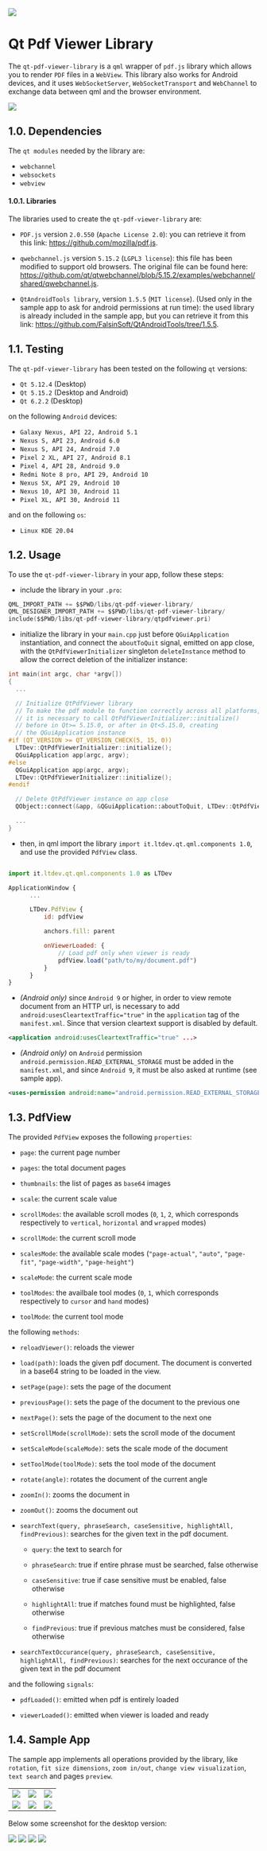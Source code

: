 <img style="max-width: 100%;" src="res/qtpdfviewer-header.png"/>

# Qt Pdf Viewer Library
The `qt-pdf-viewer-library` is a `qml` wrapper of `pdf.js` library which allows you to render `PDF` files in a `WebView`. This library also works for Android devices, and it uses `WebSocketServer`, `WebSocketTransport` and `WebChannel` to exchange data between qml and the browser environment.

<img style="max-width:112px;" src="res/qt-pdf-viewer-logo.png"/>

## 1.0. Dependencies
The `qt modules` needed by the library are:
- `webchannel`
- `websockets`
- `webview`


#### 1.0.1. Libraries
The libraries used to create the `qt-pdf-viewer-library` are:
- `PDF.js` version `2.0.550` (`Apache License 2.0`): you can retrieve it from this link: https://github.com/mozilla/pdf.js.

- `qwebchannel.js` version `5.15.2` (`LGPL3 license`): this file has been modified to support old browsers. The original file can be found here: https://github.com/qt/qtwebchannel/blob/5.15.2/examples/webchannel/shared/qwebchannel.js.
- `QtAndroidTools library`, version `1.5.5` (`MIT license`). (Used only in the sample app to ask for android permissions at run time): the used library is already included in the sample app, but you can retrieve it from this link: https://github.com/FalsinSoft/QtAndroidTools/tree/1.5.5.



## 1.1. Testing
The `qt-pdf-viewer-library` has been tested on the following `qt` versions:

- `Qt 5.12.4` (Desktop)
- `Qt 5.15.2` (Desktop and Android)
- `Qt 6.2.2` (Desktop)

on the following `Android` devices:
- `Galaxy Nexus, API 22, Android 5.1`
- `Nexus S, API 23, Android 6.0`
- `Nexus S, API 24, Android 7.0`
- `Pixel 2 XL, API 27, Android 8.1`
- `Pixel 4, API 28, Android 9.0`
- `Redmi Note 8 pro, API 29, Android 10`
- `Nexus 5X, API 29, Android 10`
- `Nexus 10, API 30, Android 11`
- `Pixel XL, API 30, Android 11`

and on the following `os`:
- `Linux KDE 20.04`

## 1.2. Usage
To use the `qt-pdf-viewer-library` in your app, follow these steps:

- include the library in your `.pro`:
```c
QML_IMPORT_PATH += $$PWD/libs/qt-pdf-viewer-library/
QML_DESIGNER_IMPORT_PATH += $$PWD/libs/qt-pdf-viewer-library/
include($$PWD/libs/qt-pdf-viewer-library/qtpdfviewer.pri)
```
- initialize the library in your `main.cpp` just before `QGuiApplication` instantiation, and connect the `aboutToQuit` signal, emitted on app close, with the `QtPdfViewerInitializer` singleton `deleteInstance` method to allow the correct deletion of the initializer instance:
```c++
int main(int argc, char *argv[])
{
  ...

  // Initialize QtPdfViewer library
  // To make the pdf module to function correctly across all platforms,
  // it is necessary to call QtPdfViewerInitializer::initialize()
  // before in Qt>= 5.15.0, or after in Qt<5.15.0, creating
  // the QGuiApplication instance
#if (QT_VERSION >= QT_VERSION_CHECK(5, 15, 0))
  LTDev::QtPdfViewerInitializer::initialize();
  QGuiApplication app(argc, argv);
#else
  QGuiApplication app(argc, argv);
  LTDev::QtPdfViewerInitializer::initialize();
#endif

  // Delete QtPdfViewer instance on app close
  QObject::connect(&app, &QGuiApplication::aboutToQuit, LTDev::QtPdfViewerInitializer::getInstance(), LTDev::QtPdfViewerInitializer::deleteInstance);

  ...
}
```

- then, in qml import the library `import it.ltdev.qt.qml.components 1.0`, and use the provided `PdfView` class.

```javascript

import it.ltdev.qt.qml.components 1.0 as LTDev

ApplicationWindow {
      ...

      LTDev.PdfView {
          id: pdfView

          anchors.fill: parent

          onViewerLoaded: {
              // Load pdf only when viewer is ready
              pdfView.load("path/to/my/document.pdf")
          }
      }
}
```
- _(Android only)_ since `Android 9` or higher, in order to view remote document from an HTTP url, is necessary to add `android:usesCleartextTraffic="true"` in the `application` tag of the `manifest.xml`. Since that version cleartext support is disabled by default.
```xml
<application android:usesCleartextTraffic="true" ...>
```

- _(Android only)_ on `Android` permission `android.permission.READ_EXTERNAL_STORAGE` must be added in the `manifest.xml`, and since `Android 9`, it must be also asked at runtime (see sample app).
```xml
<uses-permission android:name="android.permission.READ_EXTERNAL_STORAGE"/>
```

## 1.3. PdfView
The provided `PdfView` exposes the following `properties`:

- `page`: the current page number

- `pages`: the total document pages
- `thumbnails`: the list of pages as `base64` images
- `scale`: the current scale value
- `scrollModes`: the available scroll modes (`0`, `1`, `2`, which corresponds respectively to `vertical`, `horizontal` and `wrapped` modes)
- `scrollMode`: the current scroll mode
- `scalesMode`: the available scale modes (`"page-actual"`, `"auto"`, `"page-fit"`, `"page-width"`, `"page-height"`)
- `scaleMode`: the current scale mode
- `toolModes`: the availbale tool modes (`0`, `1`, which corresponds respectively to `cursor` and `hand` modes)
- `toolMode`: the current tool mode

the following `methods`:
- `reloadViewer()`: reloads the viewer

- `load(path)`: loads the given pdf document. The document is converted in a base64 string to be loaded in the view.
- `setPage(page)`: sets the page of the document
- `previousPage()`: sets the page of the document to the previous one
- `nextPage()`: sets the page of the document to the next one
- `setScrollMode(scrollMode)`: sets the scroll mode of the document
- `setScaleMode(scaleMode)`: sets the scale mode of the document
- `setToolMode(toolMode)`: sets the tool mode of the document
- `rotate(angle)`: rotates the document of the current angle
- `zoomIn()`: zooms the document in
- `zoomOut()`: zooms the document out
- `searchText(query, phraseSearch, caseSensitive, highlightAll, findPrevious)`: searches for the given text in the pdf document.
  - `query`: the text to search for

  - `phraseSearch`: true if entire phrase must be searched, false otherwise
  - `caseSensitive`: true if case sensitive must be enabled, false otherwise
  - `highlightAll`: true if matches found must be highlighted, false otherwise
  - `findPrevious`: true if previous matches must be considered, false otherwise
- `searchTextOccurance(query, phraseSearch, caseSensitive, highlightAll, findPrevious)`: searches for the next occurance of the given text in the pdf document

and the following `signals`:
- `pdfLoaded()`: emitted when pdf is entirely loaded

- `viewerLoaded()`: emitted when viewer is loaded and ready

## 1.4. Sample App
The sample app implements all operations provided by the library, like `rotation`, `fit size dimensions`, `zoom in/out`, `change view visualization`, `text search` and pages `preview`.

| | | |
:-------------------------:|:-------------------------:|:-------------------------:
<img src="res/screenshots/android/pdf-viewer-0.webp"/> | <img src="res/screenshots/android/pdf-viewer-1.webp"/>| <img src="res/screenshots/android/pdf-viewer-2.webp"/> |
<img src="res/screenshots/android/pdf-viewer-3.webp"/> | <img src="res/screenshots/android/pdf-viewer-4.webp"/>| <img src="res/screenshots/android/pdf-viewer-5.webp"/> |



Below some screenshot for the desktop version:

<img style="max-width: 100%;" src="res/screenshots/desktop/pdf-viewer-1.webp"/>
<img style="max-width: 100%;" src="res/screenshots/desktop/pdf-viewer-2.webp"/>
<img style="max-width: 100%;" src="res/screenshots/desktop/pdf-viewer-3.webp"/>
<img style="max-width: 100%;" src="res/screenshots/desktop/pdf-viewer-4.webp"/>
